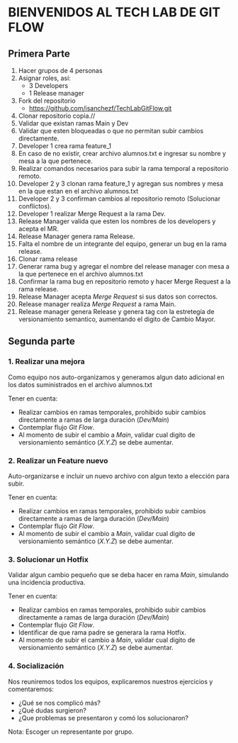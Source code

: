 # BIENVENIDOS AL TECH LAB DE GIT FLOW    

## Primera Parte
1. Hacer grupos de 4 personas
2. Asignar roles, así:
   * 3 Developers  
   * 1 Release manager
3. Fork del repositorio
   * <https://github.com/isanchezf/TechLabGitFlow.git>
4. Clonar repositorio copia.//
5. Validar que existan ramas Main y Dev
6. Validar que esten bloqueadas o que no permitan subir cambios directamente.
7. Developer 1 crea rama feature_1
8. En caso de no existir, crear archivo alumnos.txt e ingresar su nombre y mesa a la que pertenece.
9.  Realizar comandos necesarios para subir la rama temporal a repositorio remoto.
10. Developer 2 y 3 clonan rama feature_1 y agregan sus nombres y mesa en la que estan en el archivo alumnos.txt
11. Developer 2 y 3 confirman cambios al repositorio remoto (Solucionar conflictos).
12. Developer 1 realizar Merge Request a la rama Dev.
13. Release Manager valida que esten los nombres de los developers y acepta el MR.
14. Release Manager genera rama Release.
15. Falta el nombre de un integrante del equipo, generar un bug en la rama release.
16. Clonar rama release
17. Generar rama bug y agregar el nombre del release manager con mesa a la que pertenece en el archivo alumnos.txt
18. Confirmar la rama bug en repositorio remoto y hacer Merge Request a la rama release.
19. Release Manager acepta *Merge Request* si sus datos son correctos.
20. Release manager realiza *Merge Request* a rama Main.
21. Release manager genera Release y genera tag con la estretegía de versionamiento semantico, aumentando el digito de Cambio Mayor.

## Segunda parte

### 1. Realizar una mejora

Como equipo nos auto-organizamos y generamos algun dato adicional en los datos suministrados en el archivo alumnos.txt

Tener en cuenta:

* Realizar cambios en ramas temporales, prohibido subir cambios directamente a ramas de larga duración (*Dev/Main*)
* Contemplar flujo *Git Flow*.
* Al momento de subir el cambio a *Main*, validar cual digito de versionamiento semántico (*X.Y.Z*) se debe aumentar.

### 2. Realizar un Feature nuevo

Auto-organizarse e incluir un nuevo archivo con algun texto a elección para subir.

Tener en cuenta:

* Realizar cambios en ramas temporales, prohibido subir cambios directamente a ramas de larga duración (*Dev/Main*)
* Contemplar flujo *Git Flow*.
* Al momento de subir el cambio a *Main*, validar cual digito de versionamiento semántico (*X.Y.Z*) se debe aumentar.

### 3. Solucionar un Hotfix

Validar algun cambio pequeño que se deba hacer en rama *Main*, simulando una incidencia productiva.

Tener en cuenta:

* Realizar cambios en ramas temporales, prohibido subir cambios directamente a ramas de larga duración (*Dev/Main*)
* Contemplar flujo *Git Flow*.
* Identificar de que rama padre se generara la rama Hotfix.
* Al momento de subir el cambio a *Main*, validar cual digito de versionamiento semántico (*X.Y.Z*) se debe aumentar.

### 4. Socialización

Nos reuniremos todos los equipos, explicaremos nuestros ejercicios y comentaremos:

* ¿Qué se nos complicó más?
* ¿Qué dudas surgieron?
* ¿Que problemas se presentaron y comó los solucionaron?

Nota: Escoger un representante por grupo.